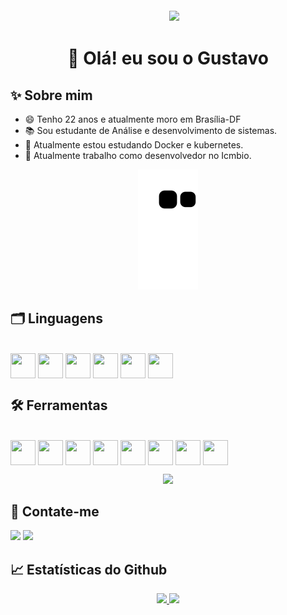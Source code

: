 <img align="right" width="250px" style="margin-top:-20px" src="https://i.ibb.co/6Z0Zf4H/octocat-1689183430082.png">


# <h1 align="center">👋 Olá! eu sou o Gustavo

## ✨ Sobre mim

- 😄 Tenho 22 anos e atualmente moro em Brasília-DF
- 📚  Sou estudante de Análise e desenvolvimento de sistemas.
- 🌱 Atualmente estou estudando Docker e kubernetes.
- :hammer: Atualmente trabalho como desenvolvedor no Icmbio.
  

<div align="center">
  <!--![Snake animation](https://github.com/viniciusvasconcelosferreira/viniciusvasconcelosferreira/blob/output/github-contribution-grid-snake.svg)-->
  <img src="https://github.com/gugasantos/gugasantos/blob/output/github-contribution-grid-snake.svg">
</div>

## 🗂️ Linguagens

<div style="display: inline-block"><br>
  <img src="https://cdn.jsdelivr.net/gh/devicons/devicon/icons/php/php-plain.svg" align="center" width="40" height="40"/>
  <img src="https://cdn.jsdelivr.net/gh/devicons/devicon/icons/laravel/laravel-plain-wordmark.svg" align="center" width="40" height="40"/>
  <img src="https://cdn.jsdelivr.net/gh/devicons/devicon/icons/css3/css3-original.svg" align="center" width="40" height="40" />
  <img src="https://cdn.jsdelivr.net/gh/devicons/devicon/icons/html5/html5-original.svg" align="center" width="40" height="40" />
  <img src="https://cdn.jsdelivr.net/gh/devicons/devicon/icons/javascript/javascript-original.svg" align="center" width="40" height="40" />
  <img src="https://cdn.jsdelivr.net/gh/devicons/devicon/icons/python/python-original.svg" align="center" width="40" height="40" />
</div>

## 🛠 Ferramentas

<div style="display: inline-block"><br>
  <img src="https://cdn.jsdelivr.net/gh/devicons/devicon/icons/git/git-original.svg" align="center" width="40" height="40"/>
  <img src="https://cdn.jsdelivr.net/gh/devicons/devicon/icons/github/github-original.svg" align="center" width="40" height="40" />
  <img src="https://cdn.jsdelivr.net/gh/devicons/devicon/icons/gitlab/gitlab-original.svg" align="center" width="40" height="40" />
  <img src="https://cdn.jsdelivr.net/gh/devicons/devicon/icons/postgresql/postgresql-original.svg" align="center" width="40" height="40" />
  <img src="https://cdn.jsdelivr.net/gh/devicons/devicon/icons/mysql/mysql-original-wordmark.svg" align="center" width="40" height="40" />
  <img src="https://cdn.jsdelivr.net/gh/devicons/devicon/icons/windows8/windows8-original.svg" align="center" width="40" height="40" />
  <img src="https://cdn.jsdelivr.net/gh/devicons/devicon/icons/microsoftsqlserver/microsoftsqlserver-plain-wordmark.svg" align="center" width="40" height="40" />
  <img src="https://cdn.jsdelivr.net/gh/devicons/devicon/icons/linux/linux-plain.svg" align="center" width="40" height="40" />
</div>



<p align="center">
  <img src="https://super.abril.com.br/wp-content/uploads/2016/09/super_imggato_digitando_0.gif" width="350">
</p>

## 🔗 Contate-me

<div>
  <a href = "mailto:gustav0.0ggs@gmail.com"><img src="https://img.shields.io/badge/Gmail-D14836?style=for-the-badge&logo=gmail&logoColor=white" target="_blank"></a>
  <a href="https://www.linkedin.com/in/gustavo-santos-71921318b/" target="_blank"><img src="https://img.shields.io/badge/-LinkedIn-%230077B5?style=for-the-badge&logo=linkedin&logoColor=white" target="_blank"></a>
</div>


## 📈 Estatísticas do Github

<p align="center">
<a href="https://github.com/gugasantos">
  <img height="180em" src="https://github-readme-stats.vercel.app/api?username=gugasantos&show_icons=true&theme=algolia&include_all_commits=true&count_private=true"/>
  <img height="180em" src="https://github-readme-stats-eight-theta.vercel.app/api/top-langs/?username=gugasantos&layout=compact&langs_count=8&theme=algolia"/>
</a>
</p>
